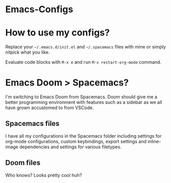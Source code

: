 # Emacs-Configs

# How to use my configs?
Replace your `~/.emacs.d/init.el` and `~/.spacemacs` files with mine or simply nitpick what you like.

Evaluate code blocks with `M-x e` and run `M-x restart-org-mode` command.

# Emacs Doom > Spacemacs?
I'm switching to Emacs Doom from Spacemacs. Doom should give me a better programming environment with features such as a sidebar as we all have grown accustomed to from VSCode.

## Spacemacs files
I have all my configurations in the Spacemacs folder including settings for org-mode configurations, custom keybindings, export settings and inline-image dependencies and settings for various filetypes.

## Doom files
Who knows? Looks pretty cool huh?
